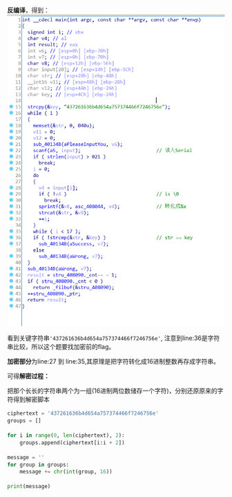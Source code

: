 **反编译**，得到：
![avatar](decompile.png)

看到关键字符串`'437261636b4d654a757374466f7246756e'`,
注意到line:36是字符串比较，所以这个题要找加密前的flag。

**加密部分**为line:27 到 line:35,其原理是把字符转化成16进制整数再存成字符串。

可得**解密过程：**

把那个长长的字符串两个为一组(16进制两位数储存一个字符)，分别还原原来的字符得到解密脚本
```python
ciphertext = '437261636b4d654a757374466f7246756e'
groups = []

for i in range(0, len(ciphertext), 2):
    groups.append(ciphertext[i:i + 2])

message = ''
for group in groups:
    message += chr(int(group, 16))

print(message)
```
